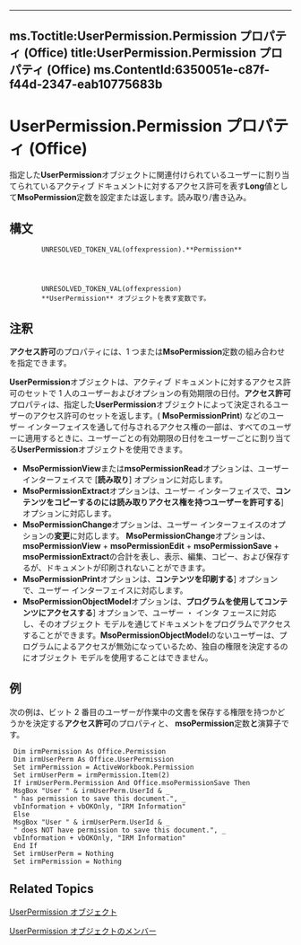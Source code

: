 

---
ms.Toctitle:UserPermission.Permission プロパティ (Office)
title:UserPermission.Permission プロパティ (Office)
ms.ContentId:6350051e-c87f-f44d-2347-eab10775683b
---
# UserPermission.Permission プロパティ (Office)




指定した**UserPermission**オブジェクトに関連付けられているユーザーに割り当てられているアクティブ ドキュメントに対するアクセス許可を表す**Long**値として**MsoPermission**定数を設定または返します。読み取り/書き込み。

## 構文

            UNRESOLVED_TOKEN_VAL(offexpression).**Permission**




            UNRESOLVED_TOKEN_VAL(offexpression)
            **UserPermission** オブジェクトを表す変数です。



## 注釈
**アクセス許可**のプロパティには、1 つまたは**MsoPermission**定数の組み合わせを指定できます。



**UserPermission**オブジェクトは、アクティブ ドキュメントに対するアクセス許可のセットで 1 人のユーザーおよびオプションの有効期限の日付。**アクセス許可**プロパティは、指定した**UserPermission**オブジェクトによって決定されるユーザーのアクセス許可のセットを返します。( **MsoPermissionPrint**) などのユーザー インターフェイスを通して付与されるアクセス権の一部は、すべてのユーザーに適用するときに、ユーザーごとの有効期限の日付をユーザーごとに割り当てる**UserPermission**オブジェクトを使用できます。

- **MsoPermissionView**または**msoPermissionRead**オプションは、ユーザー インターフェイスで [**読み取り**] オプションに対応します。
- **MsoPermissionExtract**オプションは、ユーザー インターフェイスで、**コンテンツをコピーするのには読み取りアクセス権を持つユーザーを許可する**] オプションに対応します。
- **MsoPermissionChange**オプションは、ユーザー インターフェイスのオプションの**変更**に対応します。 **MsoPermissionChange**オプションは、 **msoPermissionView** + **msoPermissionEdit** + **msoPermissionSave** + **msoPermissionExtract**の合計を表し、表示、編集、コピー、および保存するが、ドキュメントが印刷されないことができます。
- **MsoPermissionPrint**オプションは、**コンテンツを印刷する**] オプションで、ユーザー インターフェイスに対応します。
- **MsoPermissionObjectModel**オプションは、**プログラムを使用してコンテンツにアクセスする**] オプションで、ユーザー ・ インタ フェースに対応し、そのオブジェクト モデルを通じてドキュメントをプログラムでアクセスすることができます。**MsoPermissionObjectModel**のないユーザーは、プログラムによるアクセスが無効になっているため、独自の権限を決定するのにオブジェクト モデルを使用することはできません。




## 例
次の例は、ビット 2 番目のユーザーが作業中の文書を保存する権限を持つかどうかを決定する**アクセス許可**のプロパティと、 **msoPermission**定数**と**演算子です。

```sourcecode
 Dim irmPermission As Office.Permission 
 Dim irmUserPerm As Office.UserPermission 
 Set irmPermission = ActiveWorkbook.Permission 
 Set irmUserPerm = irmPermission.Item(2) 
 If irmUserPerm.Permission And Office.msoPermissionSave Then 
 MsgBox "User " & irmUserPerm.UserId & _ 
 " has permission to save this document.", _ 
 vbInformation + vbOKOnly, "IRM Information" 
 Else 
 MsgBox "User " & irmUserPerm.UserId & _ 
 " does NOT have permission to save this document.", _ 
 vbInformation + vbOKOnly, "IRM Information" 
 End If 
 Set irmUserPerm = Nothing 
 Set irmPermission = Nothing 

```




## Related Topics

[UserPermission オブジェクト](24378204-2fdd-47ba-2080-fbc409955325.md)

[UserPermission オブジェクトのメンバー](b9fdae9a-719b-9e1d-42aa-7553de91f9d1.md)




